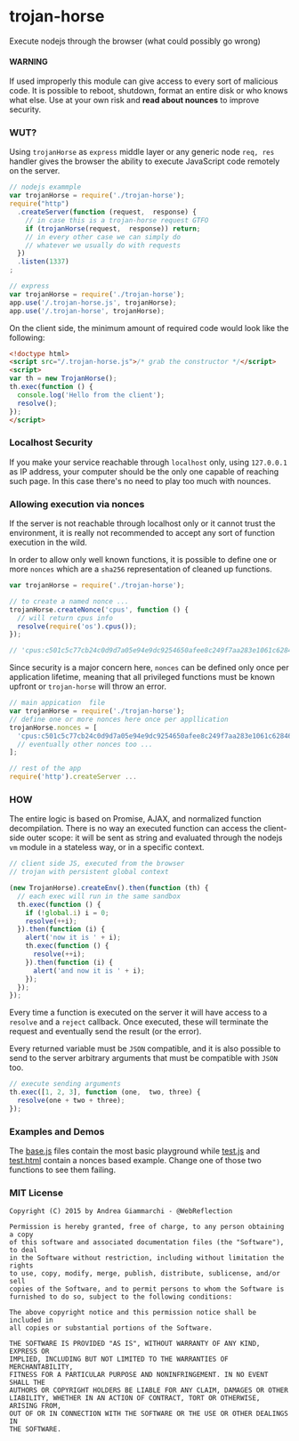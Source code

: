 # trojan-horse
Execute nodejs through the browser (what could possibly go wrong)


#### WARNING
If used improperly this module can give access to every sort of malicious code.
It is possible to reboot, shutdown, format an entire disk or who knows what else.
Use at your own risk and **read about nounces** to improve security.


### WUT?
Using `trojanHorse` as `express` middle layer or any generic node `req, res` handler gives the browser the ability to execute JavaScript code remotely on the server.
```js
// nodejs exammple
var trojanHorse = require('./trojan-horse');
require("http")
  .createServer(function (request,  response) {
    // in case this is a trojan-horse request GTFO
    if (trojanHorse(request,  response)) return;
    // in every other case we can simply do
    // whatever we usually do with requests
  })
  .listen(1337)
;

// express
var trojanHorse = require('./trojan-horse');
app.use('/.trojan-horse.js', trojanHorse);
app.use('/.trojan-horse', trojanHorse);
```

On the client side, the minimum amount of required code would look like the following:
```html
<!doctype html>
<script src="/.trojan-horse.js">/* grab the constructor */</script>
<script>
var th = new TrojanHorse();
th.exec(function () {
  console.log('Hello from the client');
  resolve();
});
</script>
```

### Localhost Security
If you make your service reachable through `localhost` only, using `127.0.0.1` as IP address, your computer should be the only one capable of reaching such page. In this case there's no need to play too much with nounces.


### Allowing execution via nonces
If the server is not reachable through localhost only or it cannot trust the environment, it is really not recommended to accept any sort of function execution in the wild.

In order to allow only well known functions, it is possible to define one or more `nonces` which are a `sha256` representation of cleaned up functions.

```js
var trojanHorse = require('./trojan-horse');

// to create a named nonce ... 
trojanHorse.createNonce('cpus', function () {
  // will return cpus info
  resolve(require('os').cpus());
});

// 'cpus:c501c5c77cb24c0d9d7a05e94e9dc9254650afee8c249f7aa283e1061c62846b'

```
Since security is a major concern here, `nonces` can be defined only once per application lifetime, meaning that all privileged functions must be known upfront or `trojan-horse` will throw an error.

```js
// main appication  file
var trojanHorse = require('./trojan-horse');
// define one or more nonces here once per appllication
trojanHorse.nonces = [
  'cpus:c501c5c77cb24c0d9d7a05e94e9dc9254650afee8c249f7aa283e1061c62846b',
  // eventually other nonces too ...
];

// rest of the app
require('http').createServer ...
```


### HOW
The entire logic is based on Promise, AJAX, and normalized function decompilation. There is no way an executed function can access the client-side outer scope: it will be sent as string and evaluated through the nodejs `vm` module in a stateless way, or in a specific context.

```js
// client side JS, executed from the browser
// trojan with persistent global context

(new TrojanHorse).createEnv().then(function (th) {
  // each exec will run in the same sandbox
  th.exec(function () {
    if (!global.i) i = 0;
    resolve(++i);
  }).then(function (i) {
    alert('now it is ' + i);
    th.exec(function () {
      resolve(++i);
    }).then(function (i) {
      alert('and now it is ' + i);
    });
  });
});
```

Every time a function is executed on the server it will have access to a `resolve` and a `reject` callback.
Once executed, these will terminate the request and eventually send the result (or the error).

Every returned variable must be `JSON` compatible, and it is also possible to send to the server arbitrary arguments that must be compatible with `JSON` too.

```js
// execute sending arguments
th.exec([1, 2, 3], function (one,  two, three) {
  resolve(one + two + three);
});
```


### Examples and Demos
The [base.js](base.js) files contain the most basic playground while [test.js](test.js) and [test.html](test.html) contain a nonces based example. Change one of those two functions to see them failing.



### MIT License
```
Copyright (C) 2015 by Andrea Giammarchi - @WebReflection

Permission is hereby granted, free of charge, to any person obtaining a copy
of this software and associated documentation files (the "Software"), to deal
in the Software without restriction, including without limitation the rights
to use, copy, modify, merge, publish, distribute, sublicense, and/or sell
copies of the Software, and to permit persons to whom the Software is
furnished to do so, subject to the following conditions:

The above copyright notice and this permission notice shall be included in
all copies or substantial portions of the Software.

THE SOFTWARE IS PROVIDED "AS IS", WITHOUT WARRANTY OF ANY KIND, EXPRESS OR
IMPLIED, INCLUDING BUT NOT LIMITED TO THE WARRANTIES OF MERCHANTABILITY,
FITNESS FOR A PARTICULAR PURPOSE AND NONINFRINGEMENT. IN NO EVENT SHALL THE
AUTHORS OR COPYRIGHT HOLDERS BE LIABLE FOR ANY CLAIM, DAMAGES OR OTHER
LIABILITY, WHETHER IN AN ACTION OF CONTRACT, TORT OR OTHERWISE, ARISING FROM,
OUT OF OR IN CONNECTION WITH THE SOFTWARE OR THE USE OR OTHER DEALINGS IN
THE SOFTWARE.
```
